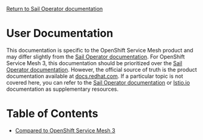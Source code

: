 [Return to Sail Operator documentation](../)

# User Documentation

This documentation is specific to the OpenShift Service Mesh product and may differ slightly from the [Sail Operator documentation](../README.md). For OpenShift Service Mesh 3, this documentation should be prioritized over the [Sail Operator documentation](../README.md). However, the official source of truth is the product documentation available at [docs.redhat.com](https://docs.redhat.com). If a particular topic is not covered here, you can refer to the [Sail Operator documentation](../README.md) or [Istio.io](https://istio.io) documentation as supplementary resources.

# Table of Contents

 - [Compared to OpenShift Service Mesh 3](./ossm2-vs-ossm3.md)
